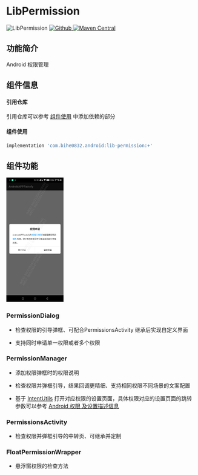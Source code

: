 # LibPermission

![LibPermission](https://img.shields.io/badge/AndroidAppFactory-LibPermission-brightgreen)
[ ![Github](https://img.shields.io/badge/Github-LibPermission-brightgreen?style=social) ](https://github.com/bihe0832/AndroidAppFactory/tree/master/LibPermission)
[ ![Maven Central](https://img.shields.io/maven-central/v/com.bihe0832.android/lib-permission)](https://search.maven.org/artifact/com.bihe0832.android/lib-permission)

## 功能简介

Android 权限管理

## 组件信息

#### 引用仓库

引用仓库可以参考 [组件使用](./../start.md) 中添加依赖的部分

#### 组件使用

```groovy
implementation 'com.bihe0832.android:lib-permission:+'
```

## 组件功能

<img src="./lib-permission.png" width="30%"/>

### PermissionDialog

- 检查权限的引导弹框、可配合PermissionsActivity 继承后实现自定义界面

- 支持同时申请单一权限或者多个权限

### PermissionManager

- 添加权限弹框时的权限说明

- 检查权限并弹框引导，结果回调更精细、支持相同权限不同场景的文案配置

- 基于 [IntentUtils](./../noui/lib-utils-apk.md#intentutils) 打开对应权限的设置页面，具体权限对应的设置页面的跳转参数可以参考 [Android 权限 及设置描述信息](https://blog.bihe0832.com/android-permission.html)

### PermissionsActivity

- 检查权限并弹框引导的中转页、可继承并定制

### FloatPermissionWrapper

- 悬浮窗权限的检查方法
